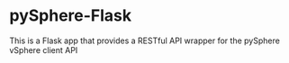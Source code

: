 # pySphere-Flask


This is a Flask app that provides a RESTful API wrapper for the pySphere vSphere client API

